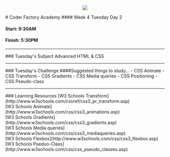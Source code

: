 <p align="center"><img src="https://github.com/coder-factory-academy/cf-guidline-css/blob/master/CFA.png"></p>
# Coder Factory Academy
#### Week 4 Tuesday Day 2

#### Start: 9:30AM
#### Finish: 5:30PM
<hr>
### Tuesday's Subject
Advanced HTML & CSS

<hr>
### Tuesday's Challenge
####Suggested things to study...
- CSS Animate
- CSS Transform
- CSS Gradients
- CSS Media queries
- CSS Positioning
- CSS Pseudo-class

<hr>
### Learning Resources
[W3 Schools Transform](http://www.w3schools.com/cssref/css3_pr_transform.asp) <br>
[W3 Schools Animate](http://www.w3schools.com/css/css3_animations.asp) <br>
[W3 Schools Gradients](http://www.w3schools.com/css/css3_gradients.asp) <br>
[W3 Schools Media queries](http://www.w3schools.com/css/css3_mediaqueries.asp) <br>
[W3 Schools Flexbox](http://www.w3schools.com/css/css3_flexbox.asp)
[W3 Schools Pseduo-Class](http://www.w3schools.com/css/css_pseudo_classes.asp) <br>
